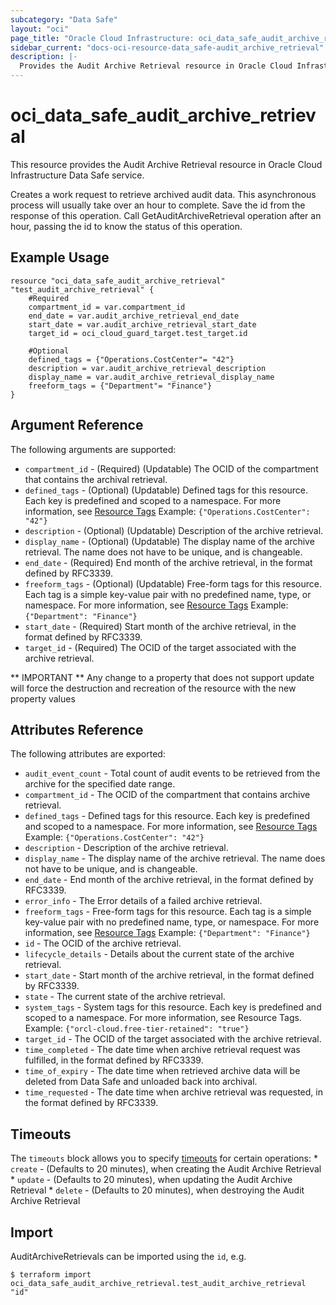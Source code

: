 ```yaml
---
subcategory: "Data Safe"
layout: "oci"
page_title: "Oracle Cloud Infrastructure: oci_data_safe_audit_archive_retrieval"
sidebar_current: "docs-oci-resource-data_safe-audit_archive_retrieval"
description: |-
  Provides the Audit Archive Retrieval resource in Oracle Cloud Infrastructure Data Safe service
---
```


# oci_data_safe_audit_archive_retrieval
This resource provides the Audit Archive Retrieval resource in Oracle Cloud Infrastructure Data Safe service.

Creates a work request to retrieve archived audit data. This asynchronous process will usually take over an hour to complete.
Save the id from the response of this operation. Call GetAuditArchiveRetrieval operation after an hour, passing the id to know the status of
this operation.


## Example Usage

```hcl
resource "oci_data_safe_audit_archive_retrieval" "test_audit_archive_retrieval" {
	#Required
	compartment_id = var.compartment_id
	end_date = var.audit_archive_retrieval_end_date
	start_date = var.audit_archive_retrieval_start_date
	target_id = oci_cloud_guard_target.test_target.id

	#Optional
	defined_tags = {"Operations.CostCenter"= "42"}
	description = var.audit_archive_retrieval_description
	display_name = var.audit_archive_retrieval_display_name
	freeform_tags = {"Department"= "Finance"}
}
```

## Argument Reference

The following arguments are supported:

* `compartment_id` - (Required) (Updatable) The OCID of the compartment that contains the archival retrieval.
* `defined_tags` - (Optional) (Updatable) Defined tags for this resource. Each key is predefined and scoped to a namespace. For more information, see [Resource Tags](https://docs.cloud.oracle.com/iaas/Content/General/Concepts/resourcetags.htm) Example: `{"Operations.CostCenter": "42"}` 
* `description` - (Optional) (Updatable) Description of the archive retrieval.
* `display_name` - (Optional) (Updatable) The display name of the archive retrieval. The name does not have to be unique, and is changeable.
* `end_date` - (Required) End month of the archive retrieval, in the format defined by RFC3339.
* `freeform_tags` - (Optional) (Updatable) Free-form tags for this resource. Each tag is a simple key-value pair with no predefined name, type, or namespace. For more information, see [Resource Tags](https://docs.cloud.oracle.com/iaas/Content/General/Concepts/resourcetags.htm)  Example: `{"Department": "Finance"}` 
* `start_date` - (Required) Start month of the archive retrieval, in the format defined by RFC3339.
* `target_id` - (Required) The OCID of the target associated with the archive retrieval.


** IMPORTANT **
Any change to a property that does not support update will force the destruction and recreation of the resource with the new property values

## Attributes Reference

The following attributes are exported:

* `audit_event_count` - Total count of audit events to be retrieved from the archive for the specified date range.
* `compartment_id` - The OCID of the compartment that contains archive retrieval.
* `defined_tags` - Defined tags for this resource. Each key is predefined and scoped to a namespace. For more information, see [Resource Tags](https://docs.cloud.oracle.com/iaas/Content/General/Concepts/resourcetags.htm) Example: `{"Operations.CostCenter": "42"}` 
* `description` - Description of the archive retrieval.
* `display_name` - The display name of the archive retrieval. The name does not have to be unique, and is changeable.
* `end_date` - End month of the archive retrieval, in the format defined by RFC3339.
* `error_info` - The Error details of a failed archive retrieval.
* `freeform_tags` - Free-form tags for this resource. Each tag is a simple key-value pair with no predefined name, type, or namespace. For more information, see [Resource Tags](https://docs.cloud.oracle.com/iaas/Content/General/Concepts/resourcetags.htm)  Example: `{"Department": "Finance"}` 
* `id` - The OCID of the archive retrieval.
* `lifecycle_details` - Details about the current state of the archive retrieval.
* `start_date` - Start month of the archive retrieval, in the format defined by RFC3339.
* `state` - The current state of the archive retrieval.
* `system_tags` - System tags for this resource. Each key is predefined and scoped to a namespace. For more information, see Resource Tags. Example: `{"orcl-cloud.free-tier-retained": "true"}` 
* `target_id` - The OCID of the target associated with the archive retrieval.
* `time_completed` - The date time when archive retrieval request was fulfilled, in the format defined by RFC3339.
* `time_of_expiry` - The date time when retrieved archive data will be deleted from Data Safe and unloaded back into archival.
* `time_requested` - The date time when archive retrieval was requested, in the format defined by RFC3339.

## Timeouts

The `timeouts` block allows you to specify [timeouts](https://registry.terraform.io/providers/oracle/oci/latest/docs/guides/changing_timeouts) for certain operations:
	* `create` - (Defaults to 20 minutes), when creating the Audit Archive Retrieval
	* `update` - (Defaults to 20 minutes), when updating the Audit Archive Retrieval
	* `delete` - (Defaults to 20 minutes), when destroying the Audit Archive Retrieval


## Import

AuditArchiveRetrievals can be imported using the `id`, e.g.

```
$ terraform import oci_data_safe_audit_archive_retrieval.test_audit_archive_retrieval "id"
```

